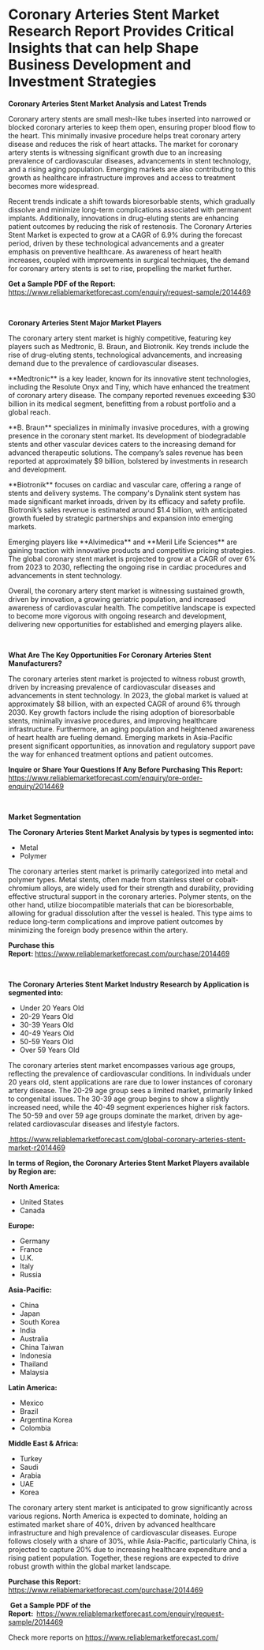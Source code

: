 <p><h1>Coronary Arteries Stent Market Research Report Provides Critical Insights that can help Shape Business Development and Investment Strategies</h1></p><p><strong>Coronary Arteries Stent Market Analysis and Latest Trends</strong></p>
<p><p>Coronary artery stents are small mesh-like tubes inserted into narrowed or blocked coronary arteries to keep them open, ensuring proper blood flow to the heart. This minimally invasive procedure helps treat coronary artery disease and reduces the risk of heart attacks. The market for coronary artery stents is witnessing significant growth due to an increasing prevalence of cardiovascular diseases, advancements in stent technology, and a rising aging population. Emerging markets are also contributing to this growth as healthcare infrastructure improves and access to treatment becomes more widespread.</p><p>Recent trends indicate a shift towards bioresorbable stents, which gradually dissolve and minimize long-term complications associated with permanent implants. Additionally, innovations in drug-eluting stents are enhancing patient outcomes by reducing the risk of restenosis. The Coronary Arteries Stent Market is expected to grow at a CAGR of 6.9% during the forecast period, driven by these technological advancements and a greater emphasis on preventive healthcare. As awareness of heart health increases, coupled with improvements in surgical techniques, the demand for coronary artery stents is set to rise, propelling the market further.</p></p>
<p><strong>Get a Sample PDF of the Report:&nbsp;</strong> <a href="https://www.reliablemarketforecast.com/enquiry/request-sample/2014469?utm_campaign=2308&utm_medium=2&utm_source=Github&utm_content=ia&utm_term=29032025&utm_id=coronary-arteries-stent">https://www.reliablemarketforecast.com/enquiry/request-sample/2014469</a></p>
<p>&nbsp;</p>
<p><strong>Coronary Arteries Stent Major Market Players</strong></p>
<p><p>The coronary artery stent market is highly competitive, featuring key players such as Medtronic, B. Braun, and Biotronik. Key trends include the rise of drug-eluting stents, technological advancements, and increasing demand due to the prevalence of cardiovascular diseases.</p><p>**Medtronic** is a key leader, known for its innovative stent technologies, including the Resolute Onyx and Tiny, which have enhanced the treatment of coronary artery disease. The company reported revenues exceeding $30 billion in its medical segment, benefitting from a robust portfolio and a global reach.</p><p>**B. Braun** specializes in minimally invasive procedures, with a growing presence in the coronary stent market. Its development of biodegradable stents and other vascular devices caters to the increasing demand for advanced therapeutic solutions. The company’s sales revenue has been reported at approximately $9 billion, bolstered by investments in research and development.</p><p>**Biotronik** focuses on cardiac and vascular care, offering a range of stents and delivery systems. The company's Dynalink stent system has made significant market inroads, driven by its efficacy and safety profile. Biotronik’s sales revenue is estimated around $1.4 billion, with anticipated growth fueled by strategic partnerships and expansion into emerging markets.</p><p>Emerging players like **Alvimedica** and **Meril Life Sciences** are gaining traction with innovative products and competitive pricing strategies. The global coronary stent market is projected to grow at a CAGR of over 6% from 2023 to 2030, reflecting the ongoing rise in cardiac procedures and advancements in stent technology.</p><p>Overall, the coronary artery stent market is witnessing sustained growth, driven by innovation, a growing geriatric population, and increased awareness of cardiovascular health. The competitive landscape is expected to become more vigorous with ongoing research and development, delivering new opportunities for established and emerging players alike.</p></p>
<p>&nbsp;</p>
<p><strong>What Are The Key Opportunities For Coronary Arteries Stent Manufacturers?</strong></p>
<p><p>The coronary arteries stent market is projected to witness robust growth, driven by increasing prevalence of cardiovascular diseases and advancements in stent technology. In 2023, the global market is valued at approximately $8 billion, with an expected CAGR of around 6% through 2030. Key growth factors include the rising adoption of bioresorbable stents, minimally invasive procedures, and improving healthcare infrastructure. Furthermore, an aging population and heightened awareness of heart health are fueling demand. Emerging markets in Asia-Pacific present significant opportunities, as innovation and regulatory support pave the way for enhanced treatment options and patient outcomes.</p></p>
<p><strong>Inquire or Share Your Questions If Any Before Purchasing This Report:</strong> <a href="https://www.reliablemarketforecast.com/enquiry/pre-order-enquiry/2014469?utm_campaign=2308&utm_medium=2&utm_source=Github&utm_content=ia&utm_term=29032025&utm_id=coronary-arteries-stent">https://www.reliablemarketforecast.com/enquiry/pre-order-enquiry/2014469</a></p>
<p>&nbsp;</p>
<p><strong>Market Segmentation</strong></p>
<p><strong>The Coronary Arteries Stent Market Analysis by types is segmented into:</strong></p>
<p><ul><li>Metal</li><li>Polymer</li></ul></p>
<p><p>The coronary arteries stent market is primarily categorized into metal and polymer types. Metal stents, often made from stainless steel or cobalt-chromium alloys, are widely used for their strength and durability, providing effective structural support in the coronary arteries. Polymer stents, on the other hand, utilize biocompatible materials that can be bioresorbable, allowing for gradual dissolution after the vessel is healed. This type aims to reduce long-term complications and improve patient outcomes by minimizing the foreign body presence within the artery.</p></p>
<p><strong>Purchase this Report:&nbsp;</strong><a href="https://www.reliablemarketforecast.com/purchase/2014469?utm_campaign=2308&utm_medium=2&utm_source=Github&utm_content=ia&utm_term=29032025&utm_id=coronary-arteries-stent">https://www.reliablemarketforecast.com/purchase/2014469</a></p>
<p>&nbsp;</p>
<p><strong>The Coronary Arteries Stent Market Industry Research by Application is segmented into:</strong></p>
<p><ul><li>Under 20 Years Old</li><li>20-29 Years Old</li><li>30-39 Years Old</li><li>40-49 Years Old</li><li>50-59 Years Old</li><li>Over 59 Years Old</li></ul></p>
<p><p>The coronary arteries stent market encompasses various age groups, reflecting the prevalence of cardiovascular conditions. In individuals under 20 years old, stent applications are rare due to lower instances of coronary artery disease. The 20-29 age group sees a limited market, primarily linked to congenital issues. The 30-39 age group begins to show a slightly increased need, while the 40-49 segment experiences higher risk factors. The 50-59 and over 59 age groups dominate the market, driven by age-related cardiovascular diseases and lifestyle factors.</p></p>
<p><a href="https://www.reliablemarketforecast.com/global-coronary-arteries-stent-market-r2014469?utm_campaign=2308&utm_medium=2&utm_source=Github&utm_content=ia&utm_term=29032025&utm_id=coronary-arteries-stent">&nbsp;https://www.reliablemarketforecast.com/global-coronary-arteries-stent-market-r2014469</a></p>
<p><strong>In terms of Region, the Coronary Arteries Stent Market Players available by Region are:</strong></p>
<p>
    <p> <strong> North America: </strong>
        <ul>
            <li>United States</li>
            <li>Canada</li>
        </ul>
        </p> 
    <p> <strong> Europe: </strong>
        <ul>
            <li>Germany</li>
            <li>France</li>
            <li>U.K.</li>
            <li>Italy</li>
            <li>Russia</li>
        </ul>
        </p> 
    <p> <strong> Asia-Pacific: </strong>
        <ul>
            <li>China</li>
            <li>Japan</li>
            <li>South Korea</li>
            <li>India</li>
            <li>Australia</li>
            <li>China Taiwan</li>
            <li>Indonesia</li>
            <li>Thailand</li>
            <li>Malaysia</li>
        </ul>
        </p> 
    <p> <strong> Latin America: </strong>
        <ul>
            <li>Mexico</li>
            <li>Brazil</li>
            <li>Argentina Korea</li>
            <li>Colombia</li>
        </ul>
        </p> 
    <p> <strong> Middle East & Africa: </strong>
        <ul>
            <li>Turkey</li>
            <li>Saudi</li>
            <li>Arabia</li>
            <li>UAE</li>
            <li>Korea</li>
        </ul>
    </p>
    </p>
<p><p>The coronary artery stent market is anticipated to grow significantly across various regions. North America is expected to dominate, holding an estimated market share of 40%, driven by advanced healthcare infrastructure and high prevalence of cardiovascular diseases. Europe follows closely with a share of 30%, while Asia-Pacific, particularly China, is projected to capture 20% due to increasing healthcare expenditure and a rising patient population. Together, these regions are expected to drive robust growth within the global market landscape.</p></p>
<p><strong>Purchase this Report: </strong><a href="https://www.reliablemarketforecast.com/purchase/2014469?utm_campaign=2308&utm_medium=2&utm_source=Github&utm_content=ia&utm_term=29032025&utm_id=coronary-arteries-stent">https://www.reliablemarketforecast.com/purchase/2014469</a></p>
<p>&nbsp;<strong>Get a Sample PDF of the Report:&nbsp;&nbsp;</strong><a href="https://www.reliablemarketforecast.com/enquiry/request-sample/2014469?utm_campaign=2308&utm_medium=2&utm_source=Github&utm_content=ia&utm_term=29032025&utm_id=coronary-arteries-stent">https://www.reliablemarketforecast.com/enquiry/request-sample/2014469</a></p>
<p><strong></strong></p>
<p>Check more reports on <a href="https://www.reliablemarketforecast.com/?utm_campaign=2308&utm_medium=2&utm_source=Github&utm_content=ia&utm_term=29032025&utm_id=coronary-arteries-stent">https://www.reliablemarketforecast.com/</a></p>